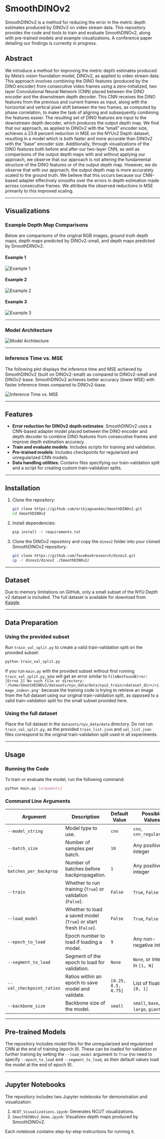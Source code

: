 # SmoothDINOv2

SmoothDINOv2 is a method for reducing the error in the metric depth estimates produced by DINOv2 on video stream data. This repository provides the code and tools to train and evaluate SmoothDINOv2, along with pre-trained models and example visualizations. A conference paper detailing our findings is currently in progress.

## Abstract

We introduce a method for improving the metric depth estimates produced by Meta’s vision foundation model, DINOv2, as applied to video stream data.
This approach involves combining the DINO features (produced by the DINO encoder) from consecutive video frames using a zero-initialized, two layer Convolutional Neural Network (CNN) placed between the DINO encoder and the downstream depth decoder.
This CNN receives the DINO features from the previous and current frames as input, along with the horizontal and vertical pixel shift between the two frames, as computed by phase correlation, to make the task of aligning and subsequently combining the features easier.
The resulting set of DINO features are input to the downstream depth decoder, which produces the output depth map.
We find that our approach, as applied to DINOv2 with the ”small” encoder size, achieves a 23.8 percent reduction in MSE on the NYUv2 Depth dataset, resulting in a model which is both faster and more accurate than DINOv2 with the ”base” encoder size.
Additionally, through visualizations of the DINO features both before and after our two-layer CNN, as well as comparisons of the output depth maps with and without applying our approach, we observe that our approach is not altering the fundamental structure of the DINO features or of the output depth map.
However, we do observe that with our approach, the output depth map is more accurately scaled to the ground truth.
We believe that this occurs because our CNN-based adapter effectively smooths over the errors in depth estimation made across consecutive frames.
We attribute the observed reductions in MSE primarily to this improved scaling.

---

## Visualizations

### Example Depth Map Comparisons
Below are comparisons of the original RGB images, ground truth depth maps, depth maps predicted by DINOv2-small, and depth maps predicted by SmoothDINOv2.

#### Example 1
![Example 1](doc/images/example1.png)

#### Example 2
![Example 2](doc/images/example2.png)

#### Example 3
![Example 3](doc/images/example3.png)

---

### Model Architecture

![Model Architecture](doc/images/model_architecture.png)

---

### Inference Time vs. MSE
The following plot displays the inference time and MSE achieved by SmoothDINOv2 (built on DINOv2-small) as compared to DINOv2-small and DINOv2-base. SmoothDINOv2 achieves better accuracy (lower MSE) with faster inference times compared to DINOv2-base.

![Inference Time vs. MSE](doc/images/chart.png)


---

## Features
- **Error reduction for DINOv2 depth estimates**: SmoothDINOv2 uses a CNN-based adapter model placed between the DINO encoder and depth decoder to combine DINO features from consecutive frames and improve depth estimation accuracy.
- **Train and evaluate models**: Includes scripts for training and validation.
- **Pre-trained models**: Includes checkpoints for regularized and unregularized CNN models.
- **Data handling utilities**: Contains files specifying our train-validation split and a script for creating custom train-validation splits.

---

## Installation
1. Clone the repository:
   ```bash
   git clone https://github.com/erikjagnandan/SmoothDINOv2.git
   cd SmoothDINOv2
2. Install dependencies:
   ```bash
   pip install -r requirements.txt
3. Clone the DINOv2 repository and copy the `dinov2` folder into your cloned SmoothDINOv2 repository:
   ```bash
   git clone https://github.com/facebookresearch/dinov2.git
   cp -r dinov2/dinov2 ./SmoothDINOv2/

---

## Dataset

Due to memory limitations on GitHub, only a small subset of the NYU Depth v2 dataset is included. The full dataset is available for download from [Kaggle](https://www.kaggle.com/datasets/soumikrakshit/nyu-depth-v2).

---

## Data Preparation

### Using the provided subset
Run `train_val_split.py` to create a valid train-validation split on the provided subset:
   ```bash
   python train_val_split.py
   ```

If you run `main.py` with the provided subset without first running `train_val_split.py`, you will get an error similar to `FileNotFoundError: [Errno 2] No such file or directory: '/home/SmoothDINOv2/datasets/nyu_data/data/nyu2_train/<dataset_dir>/<image_index>.png'` because the training code is trying to retrieve an image from the full dataset using our original train-validation split, as opposed to a valid train-validation split for the small subset provided here.


### Using the full dataset
Place the full dataset in the `datasets/nyu_data/data` directory. Do not run `train_val_split.py`, as the provided `train_list.json` and `val_list.json` files correspond to the original train-validation split used in all experiments.

---

## Usage

### Running the Code
To train or evaluate the model, run the following command:

```bash
python main.py [arguments]
```

### Command Line Arguments

| Argument               | Description                                       | Default Value          | Possible Values                          |
|------------------------|---------------------------------------------------|------------------------|------------------------------------------|
| `--model_string`       | Model type to use.                                | `cnn`                  | `cnn`, `cnn_regularized`                |
| `--batch_size`         | Number of samples per batch.                      | `10`                   | Any positive integer                     |
| `--batches_per_backprop` | Number of batches before backpropagation.        | `1`                    | Any positive integer                     |
| `--train`              | Whether to run training (`True`) or validation (`False`). | `False`          | `True`, `False`                          |
| `--load_model`         | Whether to load a saved model (`True`) or start fresh (`False`). | `False`   | `True`, `False`                          |
| `--epoch_to_load`      | Epoch number to load if loading a model.          | `9`                    | Any non-negative integer                 |
| `--segment_to_load`    | Segment of the epoch to load for validation.      | `None`                 | `None`, or integer in `[1, N]`           |
| `--val_checkpoint_ratios` | Ratios within an epoch to save model and validate. | `[0.25, 0.5, 0.75]` | List of floats in `[0, 1]`               |
| `--backbone_size`      | Backbone size of the model.                       | `small`                | `small`, `base`, `large`, `giant`        |

---

## Pre-trained Models
The repository includes model files for the unregularized and regularized CNN at the end of training (epoch 9). These can be loaded for validation or further training by setting the `--load_model` argument to `True` (no need to specify `--epoch_to_load` and `--segment_to_load`, as their default values load the model at the end of epoch 9).

---

## Jupyter Notebooks

The repository includes two Jupyter notebooks for demonstration and visualization:
1. `NCUT_Visualizations.ipynb`: Generates NCUT visualizations.
2. `SmoothDINOv2_Demo.ipynb`: Visualizes depth maps produced by SmoothDINOv2.

Each notebook contains step-by-step instructions for running it.
